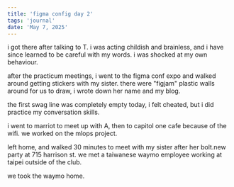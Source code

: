 ```yaml
---
title: 'figma config day 2'
tags: 'journal'
date: 'May 7, 2025'
---
```


i got there after talking to T. i was acting childish and brainless, and i have since learned to be careful with my words. i was shocked at my own behaviour.

after the practicum meetings, i went to the figma conf expo and walked around getting stickers with my sister. there were "figjam" plastic walls around for us to draw, i wrote down her name and my blog.

the first swag line was completely empty today, i felt cheated, but i did practice my conversation skills.

i went to marriot to meet up with A, then to capitol one cafe because of the wifi. we worked on the mlops project.

left home, and walked 30 minutes to meet with my sister after her bolt.new party at 715 harrison st. we met a taiwanese waymo employee working at taipei outside of the club.

we took the waymo home.

